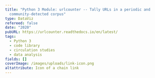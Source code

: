 ```yaml
---
title: "Python 3 Module: urlcounter -- Tally URLs in a periodic and
  community-detected corpus"
type: DataViz
refereed: false
date: "2020"
pubURL: https://urlcounter.readthedocs.io/en/latest/
tags:
  - Python 3
  - code library
  - circulation studies
  - data analysis
fields: []
coverImage: /images/uploads/link-icon.png
altattribute: Icon of a chain link
---
```

